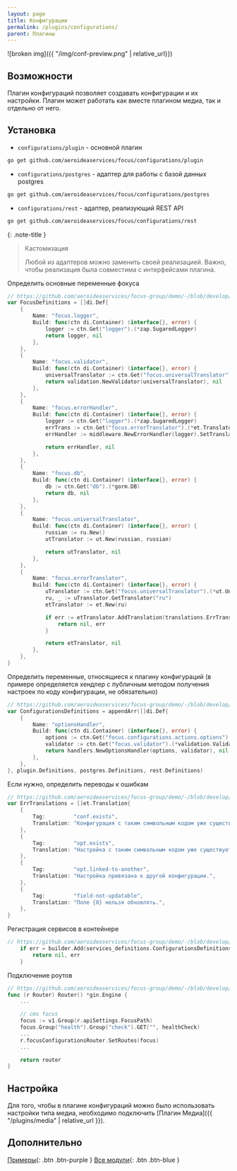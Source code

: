 ```yaml
---
layout: page
title: Конфигурации
permalink: /plugins/configurations/
parent: Плагины
---
```


![broken img]({{ "/img/conf-preview.png" | relative_url}})

## Возможности

Плагин конфигураций позволяет создавать конфигурации и их настройки. Плагин может работать как вместе плагином медиа, так и отдельно от него.

## Установка

* `configurations/plugin` - основной плагин

```bash
go get github.com/aeroideaservices/focus/configurations/plugin
```

* `configurations/postgres` - адаптер для работы с базой данных postgres

```bash
go get github.com/aeroideaservices/focus/configurations/postgres
```

* `configurations/rest` - адаптер, реализующий REST API

```bash
go get github.com/aeroideaservices/focus/configurations/rest
```


{: .note-title }
> Кастомизация
>
> Любой из адаптеров можно заменить своей реализацией. Важно, чтобы реализация была совместима с интерфейсами плагина.

Определить основные переменные фокуса

```go
// https://github.com/aeroideaservices/focus-group/demo/-/blob/develop/internal/infrastructure/registry/services_definitions/focus.go#L17
var FocusDefinitions = []di.Def{
	{
		Name: "focus.logger",
		Build: func(ctn di.Container) (interface{}, error) {
			logger := ctn.Get("logger").(*zap.SugaredLogger)
			return logger, nil
		},
	},
	{
		Name: "focus.validator",
		Build: func(ctn di.Container) (interface{}, error) {
			universalTranslator := ctn.Get("focus.universalTranslator").(*ut.UniversalTranslator)
			return validation.NewValidator(universalTranslator), nil
		},
	},
	{
		Name: "focus.errorHandler",
		Build: func(ctn di.Container) (interface{}, error) {
			logger := ctn.Get("logger").(*zap.SugaredLogger)
			errTrans := ctn.Get("focus.errorTranslator").(*et.Translator)
			errHandler := middleware.NewErrorHandler(logger).SetTranslator(errTrans)

			return errHandler, nil
		},
	},
	{
		Name: "focus.db",
		Build: func(ctn di.Container) (interface{}, error) {
			db := ctn.Get("db").(*gorm.DB)
			return db, nil
		},
	},
	{
		Name: "focus.universalTranslator",
		Build: func(ctn di.Container) (interface{}, error) {
			russian := ru.New()
			utTranslator := ut.New(russian, russian)

			return utTranslator, nil
		},
	},
	{
		Name: "focus.errorTranslator",
		Build: func(ctn di.Container) (interface{}, error) {
			uTranslator := ctn.Get("focus.universalTranslator").(*ut.UniversalTranslator)
			ru, _ := uTranslator.GetTranslator("ru")
			etTranslator := et.New(ru)

			if err := etTranslator.AddTranslation(translations.ErrTranslations...); err != nil {
				return nil, err
			}

			return etTranslator, nil
		},
	},
}
```

Определить переменные, относящиеся к плагину конфигураций (в примере определяется хендлер с публичным методом получения настроек по коду конфигурации, не обязательно)

```go
// https://github.com/aeroideaservices/focus-group/demo/-/blob/develop/internal/infrastructure/registry/services_definitions/configurations.go#L15
var ConfigurationsDefinitions = appendArr([]di.Def{
	{
		Name: "optionsHandler",
		Build: func(ctn di.Container) (interface{}, error) {
			options := ctn.Get("focus.configurations.actions.options").(*actions.Options)
			validator := ctn.Get("focus.validator").(*validation.Validator)
			return handlers.NewOptionsHandler(options, validator), nil
		},
	},
}, plugin.Definitions, postgres.Definitions, rest.Definitions)
```

Если нужно, определить переводы к ошибкам

```go
// https://github.com/aeroideaservices/focus-group/demo/-/blob/develop/internal/infrastructure/registry/services_definitions/translations/translations.go
var ErrTranslations = []et.Translation{
	{
		Tag:         "conf.exists",
		Translation: "Конфигурация с таким символьным кодом уже существует.",
	},
	{
		Tag:         "opt.exists",
		Translation: "Настройка с таким символьным кодом уже существует.",
	},
	{
		Tag:         "opt.linked-to-another",
		Translation: "Настройка привязана к другой конфигурации.",
	},
	{
		Tag:         "field-not-updatable",
		Translation: "Поле {0} нельзя обновлять.",
	},
}
```

Регистрация сервисов в контейнере

```go
// https://github.com/aeroideaservices/focus-group/demo/-/blob/develop/internal/infrastructure/registry/container.go#L65
	if err = builder.Add(services_definitions.ConfigurationsDefinitions...); err != nil {
		return nil, err
	}
```

Подключение роутов

```go
// https://github.com/aeroideaservices/focus-group/demo/-/blob/develop/internal/adapters/rest/router.go#L102
func (r Router) Router() *gin.Engine {
	...

	// cms focus
	focus := v1.Group(r.apiSettings.FocusPath)
	focus.Group("health").Group("check").GET("", healthCheck)
	...
	r.focusConfigurationsRouter.SetRoutes(focus)
	...

	return router
}
```

## Настройка

Для того, чтобы в плагине конфигураций можно было использовать настройки типа медиа, необходимо подключить [Плагин Медиа]({{ "/plugins/media" | relative_url }}).

## Дополнительно

[Примеры](https://github.com/aeroideaservices/focus-group/demo){: .btn .btn-purple }
[Все модули](https://github.com/aeroideaservices/focus/-/tree/develop/configurations){: .btn .btn-blue }